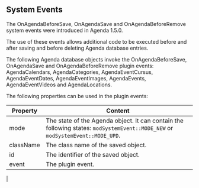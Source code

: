 ## System Events

The OnAgendaBeforeSave, OnAgendaSave and OnAgendaBeforeRemove system events were
introduced in Agenda 1.5.0.

The use of these events allows additional code to be executed before and after
saving and before deleting Agenda database entries.

The following Agenda database objects invoke the OnAgendaBeforeSave,
OnAgendaSave and OnAgendaBeforeRemove plugin events: AgendaCalendars,
AgendaCategories, AgendaEventCursus, AgendaEventDates, AgendaEventImages,
AgendaEvents, AgendaEventVideos and AgendaLocations.

The following properties can be used in the plugin events:

| Property  | Content                                                                                                                        |
|-----------|--------------------------------------------------------------------------------------------------------------------------------|
| mode      | The state of the Agenda object. It can contain the following states: `modSystemEvent::MODE_NEW` or `modSystemEvent::MODE_UPD`. |
| className | The class name of the saved object.                                                                                            |
| id        | The identifier of the saved object.                                                                                            |
| event     | The plugin event.                                                                                                              |
|

